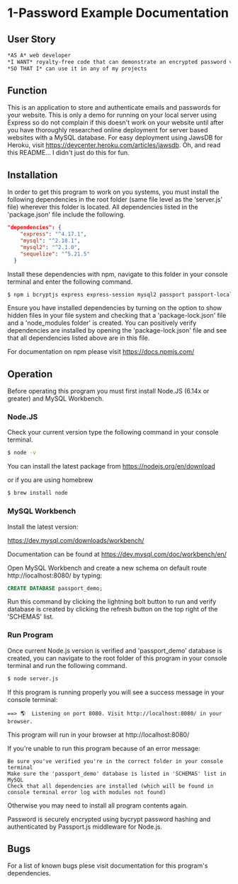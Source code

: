 # 1-Password Example Documentation


## User Story

```md
*AS A* web developer
*I WANT* royalty-free code that can demonstrate an encrypted password verification
*SO THAT I* can use it in any of my projects
```


## Function

This is an application to store and authenticate emails and passwords for your website. This is only a demo for running on your local server using Express so do not complain if this doesn't work on your website until after you have thoroughly researched online deployment for server based websites with a MySQL database. For easy deployment using JawsDB for Heroku, visit https://devcenter.heroku.com/articles/jawsdb. Oh, and read this README... I didn't just do this for fun.



## Installation

In order to get this program to work on you systems, you must install the following dependencies in the root folder (same file level as the ‘server.js’ file) wherever this folder is located. All dependencies listed in the 'package.json' file include the following.

```json
"dependencies": {
    "express": "^4.17.1",
    "mysql": "^2.18.1",
    "mysql2": "^2.1.0",
    "sequelize": "^5.21.5"
  }
```


Install these dependencies with npm, navigate to this folder in your console terminal and enter the following command.

```zsh
$ npm i bcryptjs express express-session mysql2 passport passport-local sequelize
```


Ensure you have installed dependencies by turning on the option to show hidden files in your file system and checking that a 'package-lock.json' file and a 'node_modules folder' is created. You can positively verify dependencies are installed by opening the 'package-lock.json' file and see that all dependencies listed above are in this file. 



For documentation on npm please visit https://docs.npmjs.com/



## Operation

Before operating this program you must first install Node.JS (6.14x or greater) and MySQL Workbench.


### Node.JS

Check your current version type the following command in your console terminal.

```zsh
$ node -v
```


You can install the latest package from https://nodejs.org/en/download


or if you are using homebrew

```zsh
$ brew install node
```



### MySQL Workbench

Install the latest version:

https://dev.mysql.com/downloads/workbench/

Documentation can be found at https://dev.mysql.com/doc/workbench/en/


Open MySQL Workbench and create a new schema on default route http://localhost:8080/ by typing:

```sql
CREATE DATABASE passport_demo;
```


Run this command by clicking the lightning bolt button to run and verify database is created by clicking the refresh button on the top right of the 'SCHEMAS' list.



### Run Program

Once current Node.js version is verified and 'passport_demo' database is created, you can navigate to the root folder of this program in your console terminal and run the following command.

```zsh
$ node server.js
```


If this program is running properly you will see a success message in your console terminal:
```
==> 🌎  Listening on port 8080. Visit http://localhost:8080/ in your browser.
```


This program will run in your browser at http://localhost:8080/

If you're unable to run this program because of an error message:

    Be sure you've verified you're in the correct folder in your console terminal
    Make sure the 'passport_demo' database is listed in 'SCHEMAS' list in MySQL
    Check that all dependencies are installed (which will be found in console terminal error log with modules not found)

Otherwise you may need to install all program contents again.


Password is securely encrypted using bycrypt password hashing and authenticated by Passport.js middleware for Node.js.



## Bugs

For a list of known bugs plese visit documentation for this program's dependencies.